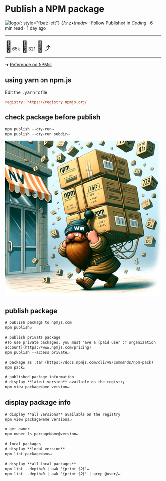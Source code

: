 # Publish a NPM package

![logo](../pix/viiinzzz48.png){: style="float: left"}
*Մι∩z•thedev* · [Follow](mailto:vinz.thedev@gmail.com)
Published in *Coding* · 6 min read · 1 day ago
___
<span style="font-size:2.5em">👏</span>65k <span style="font-size:2.5em">💬</span>321 <span style="font-size:2.5em">🔖</span> <span style="font-size:2.5em">⤴️</span>
___

➔ [Reference on NPMjs](https://docs.npmjs.com/creating-and-publishing-scoped-public-packages)

## using yarn on npm.js

Edit the <kbd>.yarnrc</kbd> file

```rc
registry: https://registry.npmjs.org/
```

## check package before publish

```shell
npm publish --dry-run↵
npm publish --dry-run subdir↵
```

![pix](../../pix/npm-pub.png)

## publish package

```shell
# publish package to npmjs.com
npm publish↵

# publish private package
#To use private packages, you must have a [paid user or organization account](https://www.npmjs.com/pricing)
npm publish --access private↵

# package as .tar (https://docs.npmjs.com/cli/v8/commands/npm-pack)
npm pack↵

# published package information
# display **latest version** available on the registry
npm view packageName version↵
```

## display package info

```shell
# display **all versions** available on the registry
npm view packageName versions↵
  
# get owner
npm owner ls packageName@version↵

# local packages
# display **local version**
npm list packageName↵

# display **all local packages**
npm list --depth=0 | awk '{print $2}'↵
npm list --depth=0 | awk '{print $2}' | grep @user/↵
```
